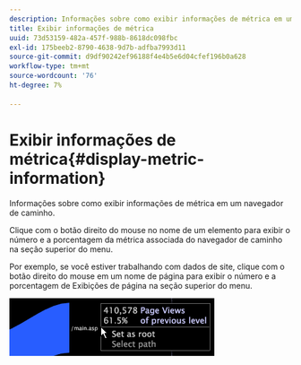 ```yaml
---
description: Informações sobre como exibir informações de métrica em um navegador de caminho.
title: Exibir informações de métrica
uuid: 73d53159-482a-457f-988b-8618dc098fbc
exl-id: 175beeb2-8790-4638-9d7b-adfba7993d11
source-git-commit: d9df90242ef96188f4e4b5e6d04cfef196b0a628
workflow-type: tm+mt
source-wordcount: '76'
ht-degree: 7%

---
```


# Exibir informações de métrica{#display-metric-information}

Informações sobre como exibir informações de métrica em um navegador de caminho.

Clique com o botão direito do mouse no nome de um elemento para exibir o número e a porcentagem da métrica associada do navegador de caminho na seção superior do menu.

Por exemplo, se você estiver trabalhando com dados de site, clique com o botão direito do mouse em um nome de página para exibir o número e a porcentagem de Exibições de página na seção superior do menu.

![](assets/vis_PathBrowser_info.png)
